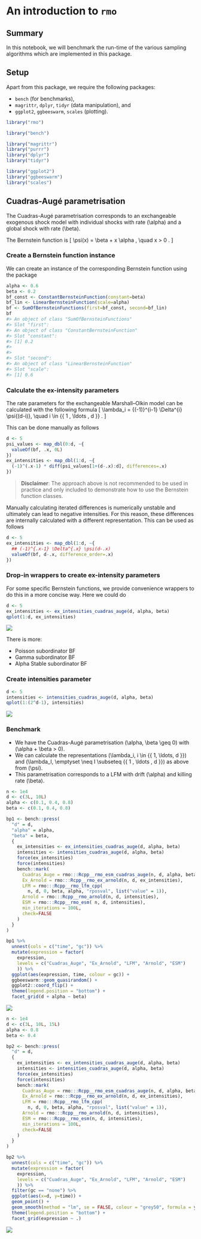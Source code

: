 An introduction to `rmo`
================

## Summary

In this notebook, we will benchmark the run-time of the various sampling
algorithms which are implemented in this package.

## Setup

Apart from this package, we require the following packages:

  - `bench` (for benchmarks),
  - `magrittr`, `dplyr`, `tidyr` (data manipulation), and
  - `ggplot2`, `ggbeeswarm`, `scales` (plotting).

<!-- end list -->

``` r
library("rmo")

library("bench")

library("magrittr")
library("purrr")
library("dplyr")
library("tidyr")

library("ggplot2")
library("ggbeeswarm")
library("scales")
```

## Cuadras-Augé parametrisation

The Cuadras-Augé parametrisation corresponds to an exchangeable
exogenous shock model with individual shocks with rate \(\alpha\) and a
global shock with rate \(\beta\).

The Bernstein function is \[
  \psi(x)
    = \beta  + x \alpha ,
    \quad x > 0 .
\]

### Create a Bernstein function instance

We can create an instance of the corresponding Bernstein function using
the package

``` r
alpha <- 0.6
beta <- 0.2
bf_const <- ConstantBernsteinFunction(constant=beta)
bf_lin <- LinearBernsteinFunction(scale=alpha)
bf <- SumOfBernsteinFunctions(first=bf_const, second=bf_lin)
bf
#> An object of class "SumOfBernsteinFunctions"
#> Slot "first":
#> An object of class "ConstantBernsteinFunction"
#> Slot "constant":
#> [1] 0.2
#> 
#> 
#> Slot "second":
#> An object of class "LinearBernsteinFunction"
#> Slot "scale":
#> [1] 0.6
```

### Calculate the ex-intensity parameters

The rate parameters for the exchangeable Marshall–Olkin model can be
calculated with the following formula \[
  \lambda_i
    = {(-1)}^{i-1} \Delta^{i} \psi{(d-i)},
    \quad i \in {\{ 1 , \ldots , d \}} .
\]

This can be done manually as follows

``` r
d <- 5
psi_values <- map_dbl(0:d, ~{
  valueOf(bf, .x, 0L)
})
ex_intensities <- map_dbl(1:d, ~{
  (-1)^(.x-1) * diff(psi_values[1+(d-.x):d], differences=.x)
})
```

> **Disclaimer**: The approach above is not recommended to be used in
> practice and only included to demonstrate how to use the Bernstein
> function classes.

Manually calculating iterated differences is numerically unstable and
ultimately can lead to negative intensities. For this reason, these
differences are internally calculated with a different representation.
This can be used as follows

``` r
d <- 5
ex_intensities <- map_dbl(1:d, ~{
  ## (-1)^{.x-1} \Delta^{.x} \psi(d-.x)
  valueOf(bf, d-.x, difference_order=.x)
})
```

### Drop-in wrappers to create ex-intensity parameters

For some specific Bernstein functions, we provide convenience wrappers
to do this in a more concise way. Here we could do

``` r
d <- 5
ex_intensities <- ex_intensities_cuadras_auge(d, alpha, beta)
qplot(1:d, ex_intensities)
```

![](Introduction-to-rmo_files/figure-gfm/Cuadras-Auge-ex_intensities-3-1.png)<!-- -->

There is more:

  - Poisson subordinator BF
  - Gamma subordinator BF
  - Alpha Stable subordinator BF

### Create intensities parameter

``` r
d <- 5
intensities <- intensities_cuadras_auge(d, alpha, beta)
qplot(1:(2^d-1), intensities)
```

![](Introduction-to-rmo_files/figure-gfm/Cuadras-Auge-exlambda-general-1.png)<!-- -->

### Benchmark

  - We have the Cuadras-Augé parametrisation \(\alpha, \beta \geq 0\)
    with \(\alpha + \beta > 0\).
  - We can calculate the representations
    \(\lambda_i, i \in {\{ 1, \ldots, d \}}\) and
    \(\lambda_I, \emptyset \neq I \subseteq {\{ 1 , \ldots , d \}}\) as
    above from \(\psi\).
  - This parametrisation corresponds to a LFM with drift \(\alpha\) and
    killing rate \(\beta\).

<!-- end list -->

``` r
n <- 1e4
d <- c(3L, 10L)
alpha <- c(0.1, 0.4, 0.8)
beta <- c(0.1, 0.4, 0.8)

bp1 <- bench::press(
  "d" = d,
  "alpha" = alpha,
  "beta" = beta,
  {
    ex_intensities <- ex_intensities_cuadras_auge(d, alpha, beta)
    intensities <- intensities_cuadras_auge(d, alpha, beta)
    force(ex_intensities)
    force(intensities)
    bench::mark(
      Cuadras_Auge = rmo:::Rcpp__rmo_esm_cuadras_auge(n, d, alpha, beta),
      Ex_Arnold = rmo:::Rcpp__rmo_ex_arnold(n, d, ex_intensities),
      LFM = rmo:::Rcpp__rmo_lfm_cpp(
        n, d, 0, beta, alpha, "rposval", list("value" = 1)),
      Arnold = rmo:::Rcpp__rmo_arnold(n, d, intensities),
      ESM = rmo:::Rcpp__rmo_esm( n, d, intensities),
      min_iterations = 100L,
      check=FALSE
    )
  }
)

bp1 %>%
  unnest(cols = c("time", "gc")) %>%
  mutate(expression = factor(
    expression,
    levels = c("Cuadras_Auge", "Ex_Arnold", "LFM", "Arnold", "ESM")
    )) %>%
  ggplot(aes(expression, time, colour = gc)) +
  ggbeeswarm::geom_quasirandom() +
  ggplot2::coord_flip() +
  theme(legend.position = "bottom") +
  facet_grid(d + alpha ~ beta)
```

![](Introduction-to-rmo_files/figure-gfm/Cuadras-Auge-benchmark-1-1.png)<!-- -->

``` r
n <- 1e4
d <- c(3L, 10L, 15L)
alpha <- 0.8
beta <- 0.4

bp2 <- bench::press(
  "d" = d,
  {
    ex_intensities <- ex_intensities_cuadras_auge(d, alpha, beta)
    intensities <- intensities_cuadras_auge(d, alpha, beta)
    force(ex_intensities)
    force(intensities)
    bench::mark(
      Cuadras_Auge = rmo:::Rcpp__rmo_esm_cuadras_auge(n, d, alpha, beta),
      Ex_Arnold = rmo:::Rcpp__rmo_ex_arnold(n, d, ex_intensities),
      LFM = rmo:::Rcpp__rmo_lfm_cpp(
        n, d, 0, beta, alpha, "rposval", list("value" = 1)),
      Arnold = rmo:::Rcpp__rmo_arnold(n, d, intensities),
      ESM = rmo:::Rcpp__rmo_esm(n, d, intensities),
      min_iterations = 100L,
      check=FALSE
    )
  }
)

bp2 %>%
  unnest(cols = c("time", "gc")) %>%
  mutate(expression = factor(
    expression,
    levels = c("Cuadras_Auge", "Ex_Arnold", "LFM", "Arnold", "ESM")
    )) %>%
  filter(gc == "none") %>%
  ggplot(aes(x=d, y=time)) +
  geom_point() +
  geom_smooth(method = "lm", se = FALSE, colour = "grey50", formula = y ~ x + I(x^2)) +
  theme(legend.position = "bottom") +
  facet_grid(expression ~ .)
```

![](Introduction-to-rmo_files/figure-gfm/Cuadras-Auge-benchmark-2-1.png)<!-- -->

